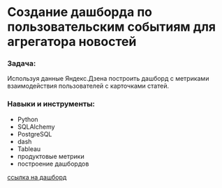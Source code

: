 # Создание дашборда по пользовательским событиям для агрегатора новостей
### Задача:
Используя данные Яндекс.Дзена построить дашборд с метриками взаимодействия пользователей с карточками статей.
### Навыки и инструменты:

 - Python
 - SQLAlchemy
 - PostgreSQL
 - dash
 - Tableau
 - продуктовые метрики
 - построение дашбордов
 
[ссылка на дашборд](https://public.tableau.com/profile/vladimir7867#!/vizhome/__16031800877550/Dashboard1)
